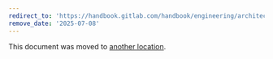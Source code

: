 ```yaml
---
redirect_to: 'https://handbook.gitlab.com/handbook/engineering/architecture/design-documents/tailwindcss/'
remove_date: '2025-07-08'
---
```


This document was moved to [another location](https://handbook.gitlab.com/handbook/engineering/architecture/design-documents/tailwindcss/).

<!-- This redirect file can be deleted after <2025-07-08>. -->
<!-- Redirects that point to other docs in the same project expire in three months. -->
<!-- Redirects that point to docs in a different project or site (for example, link is not relative and starts with `https:`) expire in one year. -->
<!-- Before deletion, see: https://docs.gitlab.com/ee/development/documentation/redirects.html -->
